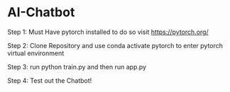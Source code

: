 # AI-Chatbot
Step 1:
Must Have pytorch installed to do so visit https://pytorch.org/

Step 2:
Clone Repository and use conda activate pytorch to enter pytorch virtual environment

Step 3:
run python train.py and then run app.py

Step 4:
Test out the Chatbot!
